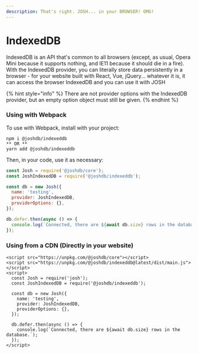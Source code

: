 ```yaml
---
description: That's right. JOSH... in your BROWSER! OMG!
---
```


# IndexedDB

IndexedDB is an API that's common to all browsers (except, as usual, Opera Mini because it supports nothing, and IE11 because it should die in a fire). With the IndexedDB provider, you can literally store data persistently in a browser - for your website built with React, Vue, jQuery... whatever it is, it can access the browser IndexedDB and you can use it with JOSH

{% hint style="info" %}
There are not provider options with the IndexedDB provider, but an empty option object must still be given.
{% endhint %}

### Using with Webpack

To use with Webpack, install with your project:&#x20;

```
npm i @joshdb/indexeddb
** OR **
yarn add @joshdb/indexeddb
```

Then, in your code, use it as necessary:

```javascript
const Josh = require('@joshdb/core');
const JoshIndexedDB = require('@joshdb/indexeddb');

const db = new Josh({
  name: 'testing',
  provider: JoshIndexedDB,
  providerOptions: {},
});

db.defer.then(async () => {
  console.log(`Connected, there are ${await db.size} rows in the database.`);
});
```

### Using from a CDN (Directly in your website)

```markup
<script src="https://unpkg.com/@joshdb/core"></script>
<script src="https://unpkg.com/@joshdb/indexeddb@latest/dist/main.js"></script>
<script>
  const Josh = require('josh');
  const JoshIndexedDB = require('@joshdb/indexeddb');

  const db = new Josh({
    name: 'testing',
    provider: JoshIndexedDB,
    providerOptions: {},
  });

  db.defer.then(async () => {
    console.log(`Connected, there are ${await db.size} rows in the database.`);
  });
</script>
```

